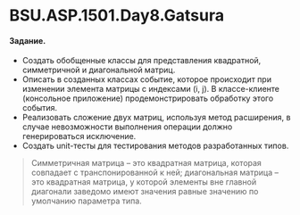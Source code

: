 # BSU.ASP.1501.Day8.Gatsura

#### Задание.

* Создать обобщенные классы для представления квадратной, симметричной и диагональной матриц.
* Описать в созданных классах событие, которое происходит при изменении элемента матрицы с индексами (i, j). В классе-клиенте (консольное приложение) продемонстрировать обработку этого события. 
* Реализовать сложение двух матриц, используя метод расширения, в случае невозможности выполнения операции должно генерироваться исключение.
* Создать unit-тесты для тестирования методов разработанных типов.

> Симметричная матрица – это квадратная матрица, которая совпадает с транспонированной к ней; диагональная матрица – это квадратная матрица, у которой элементы вне главной диагонали заведомо имеют значения равные значению по умолчанию параметра типа.
